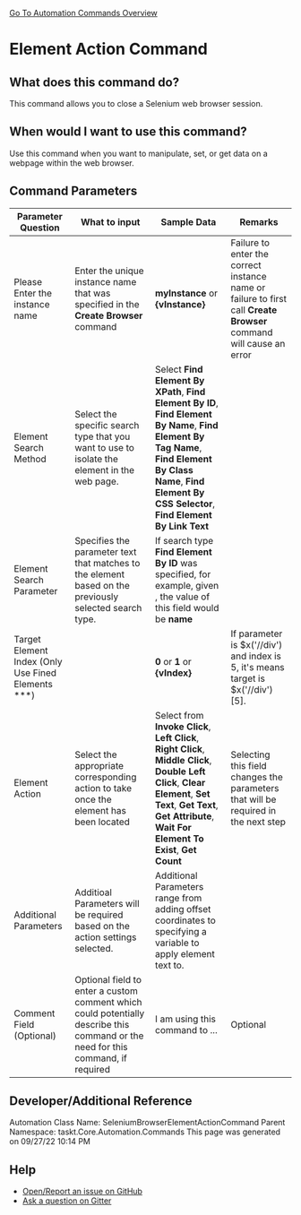 <!--TITLE: Element Action Command -->
<!-- SUBTITLE: a command in the Web Browser Commands group. -->
[Go To Automation Commands Overview](/automation-commands.md)


# Element Action Command


## What does this command do?
This command allows you to close a Selenium web browser session.


## When would I want to use this command?
Use this command when you want to manipulate, set, or get data on a webpage within the web browser.


## Command Parameters
| Parameter Question   	| What to input  	|  Sample Data 	| Remarks  	|
| ---                    | ---               | ---           | ---       |
|Please Enter the instance name|Enter the unique instance name that was specified in the **Create Browser** command|**myInstance** or **{vInstance}**|Failure to enter the correct instance name or failure to first call **Create Browser** command will cause an error|
|Element Search Method|Select the specific search type that you want to use to isolate the element in the web page.|Select **Find Element By XPath**, **Find Element By ID**, **Find Element By Name**, **Find Element By Tag Name**, **Find Element By Class Name**, **Find Element By CSS Selector**, **Find Element By Link Text**||
|Element Search Parameter|Specifies the parameter text that matches to the element based on the previously selected search type.|If search type **Find Element By ID** was specified, for example, given <div id='name'></div>, the value of this field would be **name**||
|Target Element Index (Only Use Fined Elements \*\*\*)||**0** or **1** or **{vIndex}**|If parameter is $x('//div') and index is 5, it's means target is $x('//div')[5].|
|Element Action|Select the appropriate corresponding action to take once the element has been located|Select from **Invoke Click**, **Left Click**, **Right Click**, **Middle Click**, **Double Left Click**, **Clear Element**, **Set Text**, **Get Text**, **Get Attribute**, **Wait For Element To Exist**, **Get Count**|Selecting this field changes the parameters that will be required in the next step|
|Additional Parameters|Additioal Parameters will be required based on the action settings selected.|Additional Parameters range from adding offset coordinates to specifying a variable to apply element text to.||
|Comment Field (Optional)|Optional field to enter a custom comment which could potentially describe this command or the need for this command, if required|I am using this command to ...|Optional|
















## Developer/Additional Reference
Automation Class Name: SeleniumBrowserElementActionCommand
Parent Namespace: taskt.Core.Automation.Commands
This page was generated on 09/27/22 10:14 PM


## Help
- [Open/Report an issue on GitHub](https://github.com/rcktrncn/taskt/issues/new)
- [Ask a question on Gitter](https://gitter.im/taskt-rpa/Lobby)
